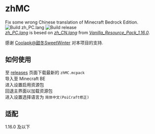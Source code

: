 # zhMC
Fix some wrong Chinese translation of Minecraft Bedrock Edition.  
![Build zh_PC.lang](https://github.com/PoiCraft/zhMC/workflows/Build%20zh_PC.lang/badge.svg) ![Build release](https://github.com/PoiCraft/zhMC/workflows/Build%20release/badge.svg)  
*[zh_PC.lang](https://github.com/PoiCraft/zhMC/blob/master/texts/zh_PC.lang)* is besed on *[zh_CN.lang](https://github.com/PoiCraft/zhMC/blob/master/data/zh_CN.lang)* from *[Vanilla_Resource_Pack_1.16.0](https://aka.ms/resourcepacktemplate)*.    

感谢 [Coolapk@甜冬SweetWinter](http://www.coolapk.com/u/1967207) 对本项目的支持.

## 如何使用

至 [releases](https://github.com/PoiCraft/zhMC/releases) 页面下载最新的 `zhMC.mcpack`  
导入至 Minecraft BE  
进入设置启用资源包  
回退主界面以加载资源包  
进入设置选择语言为 `简体中文(PoiCraft修正)`

## 适配

1.16.0 及以下

